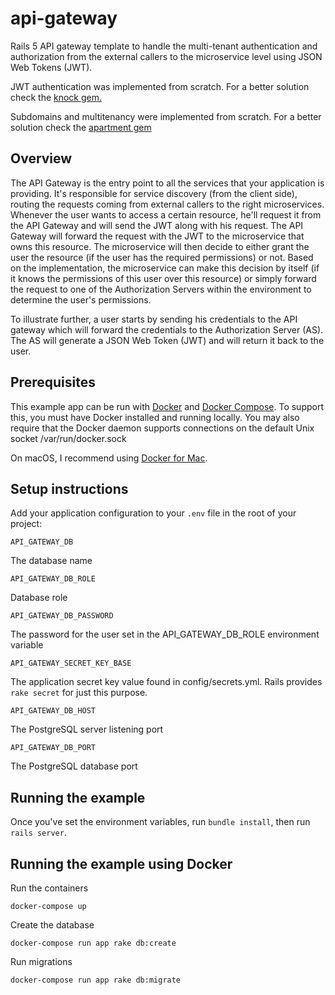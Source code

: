 # api-gateway

Rails 5 API gateway template to handle the multi-tenant authentication and authorization from the external callers to the microservice level using JSON Web Tokens (JWT).

JWT authentication was implemented from scratch. For a better solution check the [knock gem.](https://github.com/nsarno/knock)

Subdomains and multitenancy were implemented from scratch. For a better solution check the [apartment gem](https://github.com/influitive/apartment)

## Overview
The API Gateway is the entry point to all the services that your application is providing. It's responsible for service discovery (from the client side), routing the requests coming from external callers to the right microservices. Whenever the user wants to access a certain resource, he'll request it from the API Gateway and will send the JWT along with his request. The API Gateway will forward the request with the JWT to the microservice that owns this resource. The microservice will then decide to either grant the user the resource (if the user has the required permissions) or not. Based on the implementation, the microservice can make this decision by itself (if it knows the permissions of this user over this resource) or simply forward the request to one of the Authorization Servers within the environment to determine the user's permissions.

To illustrate further, a user starts by sending his credentials to the API gateway which will forward the credentials to the Authorization Server (AS). The AS will generate a JSON Web Token (JWT) and will return it back to the user.

## Prerequisites

This example app can be run with [Docker](https://www.docker.com) and [Docker Compose](https://docs.docker.com/compose/). To support this, you must have Docker installed and running locally. You may also require that the Docker daemon supports connections on the default Unix socket /var/run/docker.sock

On macOS, I recommend using [Docker for Mac](https://docs.docker.com/docker-for-mac/).

## Setup instructions

Add your application configuration to your `.env` file in the root of your project:

```shell
API_GATEWAY_DB
```
The database name
```shell
API_GATEWAY_DB_ROLE
```
Database role
```shell
API_GATEWAY_DB_PASSWORD
```
The password for the user set in the API_GATEWAY_DB_ROLE environment variable
```shell
API_GATEWAY_SECRET_KEY_BASE
```
The application secret key value found in config/secrets.yml. Rails provides ```rake secret``` for just this purpose.
```shell
API_GATEWAY_DB_HOST
```
The PostgreSQL server listening port
```shell
API_GATEWAY_DB_PORT
```
The PostgreSQL database port

## Running the example

Once you've set the environment variables, run ```bundle install```, then run ```rails server```.

## Running the example using Docker

Run the containers

```shell
docker-compose up
```

Create the database

```shell
docker-compose run app rake db:create
```

Run migrations

```shell
docker-compose run app rake db:migrate
```
